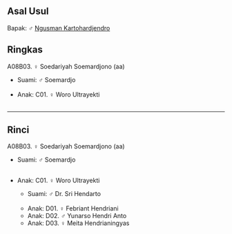 ## Asal Usul

Bapak: ♂ [Ngusman Kartohardjendro][up] 

## Ringkas

A08B03. ♀ Soedariyah Soemardjono (aa)
	<br/>

*	Suami: ♂ Soemardjo
	<br/><br/>
*	Anak: C01. ♀ Woro Ultrayekti 
	<br/><br/>


-- -- --

## Rinci

A08B03. ♀ Soedariyah Soemardjono (aa)
	<br/>

*	Suami: ♂ Soemardjo
	<br/><br/>

*	Anak: C01. ♀ Woro Ultrayekti 
	*	Suami: ♂ Dr. Sri Hendarto
	<br/><br/>
	*	Anak: D01. ♀ Febriant Hendriani
	*	Anak: D02. ♂ Yunarso Hendri Anto
	*	Anak: D03. ♀ Meita Hendrianingyas
	<br/><br/>

[up]: https://github.com/epsi-rns/gitodipuro/blob/master/tree/A08.md
